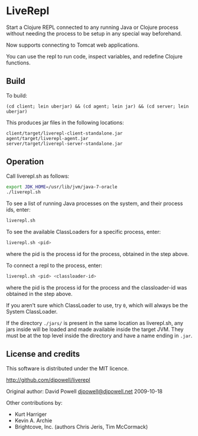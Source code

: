 LiveRepl
========

Start a Clojure REPL connected to any running Java or Clojure process
without needing the process to be setup in any special way beforehand.

Now supports connecting to Tomcat web applications.

You can use the repl to run code, inspect variables, and
redefine Clojure functions.

Build
-----

To build:

```
(cd client; lein uberjar) && (cd agent; lein jar) && (cd server; lein uberjar)
```

This produces jar files in the following locations:

```
client/target/liverepl-client-standalone.jar
agent/target/liverepl-agent.jar
server/target/liverepl-server-standalone.jar
```

Operation
---------

Call liverepl.sh as follows:

```bash
export JDK_HOME=/usr/lib/jvm/java-7-oracle
./liverepl.sh
```

To see a list of running Java processes on the system, and their
process ids, enter:

```bash
liverepl.sh
```

To see the available ClassLoaders for a specific process, enter:

```bash
liverepl.sh <pid>
```

where the pid is the process id for the process, obtained in the step
above.

To connect a repl to the process, enter:

```bash
liverepl.sh <pid> <classloader-id>
```

where the pid is the process id for the process and the classloader-id
was obtained in the step above.

If you aren't sure which ClassLoader to use, try `0`, which will
always be the System ClassLoader.

If the directory `./jars/` is present in the same location as
liverepl.sh, any jars inside will be loaded and made available inside
the target JVM. They must be at the top level inside the directory and
have a name ending in `.jar`.

License and credits
-------------------

This software is distributed under the MIT licence.

http://github.com/djpowell/liverepl

Original author: David Powell <djpowell@djpowell.net> 2009-10-18

Other contributions by:

- Kurt Harriger
- Kevin A. Archie
- Brightcove, Inc. (authors Chris Jeris, Tim McCormack)
